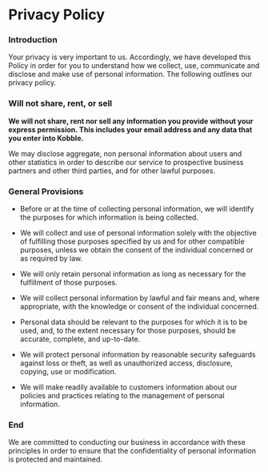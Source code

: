 Privacy Policy
=====

### Introduction

Your privacy is very important to us. Accordingly, we have developed this Policy in order for you to understand how we collect, use, communicate and disclose and make use of personal information. The following outlines our privacy policy.

### Will not share, rent, or sell  

**We will not share, rent nor sell any information you provide without your express permission. This includes your email address and any data that you enter into Kobble.**  

We may disclose aggregate, non personal information about users and other statistics in order to describe our service to prospective business partners and other third parties, and for other lawful purposes.

### General Provisions
		
* Before or at the time of collecting personal information, we will identify the purposes for which information is being collected.

* We will collect and use of personal information solely with the objective of fulfilling those purposes specified by us and for other compatible purposes, unless we obtain the consent of the individual concerned or as required by law.		

* We will only retain personal information as long as necessary for the fulfillment of those purposes. 

* We will collect personal information by lawful and fair means and, where appropriate, with the knowledge or consent of the individual concerned. 

* Personal data should be relevant to the purposes for which it is to be used, and, to the extent necessary for those purposes, should be accurate, complete, and up-to-date. 

* We will protect personal information by reasonable security safeguards against loss or theft, as well as unauthorized access, disclosure, copying, use or modification.

* We will make readily available to customers information about our policies and practices relating to the management of personal information. 

### End

We are committed to conducting our business in accordance with these principles in order to ensure that the confidentiality of personal information is protected and maintained. 
